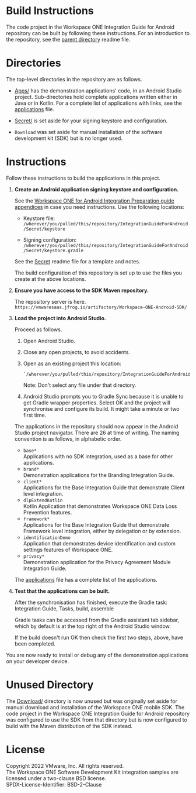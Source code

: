 # Build Instructions
The code project in the Workspace ONE Integration Guide for Android repository
can be built by following these instructions. For an introduction to the
repository, see the [parent directory](..) readme file.

# Directories
The top-level directories in the repository are as follows.

-   [Apps/](../Apps) has the demonstration applications' code, in an Android
    Studio project. Sub-directories hold complete applications written either in
    Java or in Kotlin. For a complete list of applications with links, see the
    [applications](applications.md) file.

-   [Secret/](../Secret) is set aside for your signing keystore and
    configuration.

-   `Download` was set aside for manual installation of the software development
    kit (SDK) but is no longer used.

# Instructions
Follow these instructions to build the applications in this project.

1.  **Create an Android application signing keystore and configuration.**

    See the
    [Workspace ONE for Android Integration Preparation guide appendices](../Guides/02Preparation/WorkspaceONE_Android_IntegrationPreparation.md#appendix-how-to-generate-a-signed-android-package-file-once-how-to-generate-a-signed-android-package-file-once)
    in case you need instructions. Use the following locations:

    -   Keystore file:  
        `/wherever/you/pulled/this/repository/IntegrationGuideForAndroid/Secret/keystore`
    
    -   Signing configuration:  
        `/wherever/you/pulled/this/repository/IntegrationGuideForAndroid/Secret/keystore.gradle`
    
    See the [Secret](../Secret) readme file for a template and notes.

    The build configuration of this repository is set up to use the files you
    create at the above locations.

2.  **Ensure you have access to the SDK Maven repository.**

    The repository server is here.  
    `https://vmwaresaas.jfrog.io/artifactory/Workspace-ONE-Android-SDK/`

3.  **Load the project into Android Studio.**

    Proceed as follows.

    1.  Open Android Studio.
    2.  Close any open projects, to avoid accidents.
    3.  Open as an existing project this location:

            `/wherever/you/pulled/this/repository/IntegrationGuideForAndroid/Apps/`
        
        Note: Don't select any file under that directory.
    
    4.  Android Studio prompts you to Gradle Sync because it is unable to get
        Gradle wrapper properties. Select OK and the project will synchronise
        and configure its build. It might take a minute or two first time.

    The applications in the repository should now appear in the Android Studio
    project navigator. There are 26 at time of writing. The naming convention is
    as follows, in alphabetic order.

    -   `base*`  
        Applications with no SDK integration, used as a base for other
        applications.
    -   `brand*`  
        Demonstration applications for the Branding Integration Guide.
    -   `client*`  
        Applications for the Base Integration Guide that demonstrate Client
        level integration.
    -   `dlpExtendKotlin`  
        Kotlin Application that demonstrates Workspace ONE Data Loss Prevention features.
    -   `framework*`  
        Applications for the Base Integration Guide that demonstrate Framework
        level integration, either by delegation or by extension.
    -   `identificationDemo`  
        Application that demonstrates device identification and custom settings
        features of Workspace ONE.
    -   `privacy*`  
        Demonstration application for the Privacy Agreement Module Integration
        Guide.

     The [applications](applications.md) file has a complete list of the
     applications.

4.  **Test that the applications can be built.**

    After the synchronisation has finished, execute the Gradle task:  
    Integration Guide, Tasks, build, assemble

    Gradle tasks can be accessed from the Gradle assistant tab sidebar, which by
    default is at the top right of the Android Studio window.

    If the build doesn't run OK then check the first two steps, above, have been
    completed.

You are now ready to install or debug any of the demonstration applications on
your developer device.

# Unused Directory
The [Download/](../Download) directory is now unused but was originally set
aside for manual download and installation of the Workspace ONE mobile SDK. The
code project in the Workspace ONE Integration Guide for Android repository was
configured to use the SDK from that directory but is now configured to build
with the Maven distribution of the SDK instead.

# License
Copyright 2022 VMware, Inc. All rights reserved.  
The Workspace ONE Software Development Kit integration samples are licensed
under a two-clause BSD license.  
SPDX-License-Identifier: BSD-2-Clause
